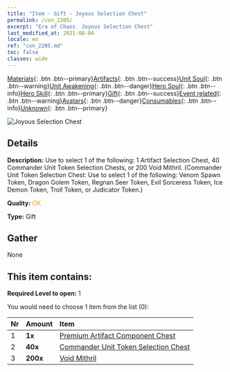 ```yaml
---
title: "Item - Gift - Joyous Selection Chest"
permalink: /con_2205/
excerpt: "Era of Chaos  Joyous Selection Chest"
last_modified_at: 2021-08-04
locale: en
ref: "con_2205.md"
toc: false
classes: wide
---
```

 [Materials](/Items/){: .btn .btn--primary}[Artifacts](/Items/Artifacts/){: .btn .btn--success}[Unit Soul](/Items/UnitSoul/){: .btn .btn--warning}[Unit Awakening](/Items/UnitAwakening/){: .btn .btn--danger}[Hero Soul](/Items/HeroSoul/){: .btn .btn--info}[Hero Skill](/Items/HeroSkill/){: .btn .btn--primary}[Gift](/Items/Gift/){: .btn .btn--success}[Event related](/Items/Events/){: .btn .btn--warning}[Avatars](/Items/Avatars/){: .btn .btn--danger}[Consumables](/Items/Consumables/){: .btn .btn--info}[Unknown](/Items/Unknown/){: .btn .btn--primary}

 ![Joyous Selection Chest](/images/t/i_907181.png)

## Details
 **Description:** Use to select 1 of the following: 1 Artifact Selection Chest, 40 Commander Unit Token Selection Chests, or 200 Void Mithril. (Commander Unit Token Selection Chest: Use to select 1 of the following: Venom Spawn Token, Dragon Golem Token, Regnan Seer Token, Evil Sorceress Token, Ice Demon Token, Troll Token, or Judicator Token.)

 **Quality:** <span style="color: #FF8C00">OK</span>

 **Type:** Gift

## Gather

  None

## This item contains:

 **Required Level to open:** 1

 You would need to choose 1 item from the list (0):

  | Nr | Amount |     Item    |
  |:---|:-------|:------------|
  | 1 |  **1x** | [Premium Artifact Component Chest](/Items/con_1874/) |  | 
  | 2 |  **40x** | [Commander Unit Token Selection Chest](/Items/con_2206/) |  | 
  | 3 |  **200x** | [Void Mithril](/Items/con_817/) |  | 
